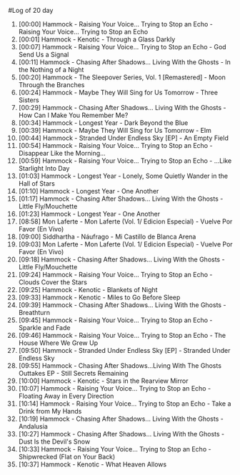 #Log of 20 day

1. [00:00] Hammock - Raising Your Voice... Trying to Stop an Echo - Raising Your Voice... Trying to Stop an Echo
1. [00:01] Hammock - Kenotic - Through a Glass Darkly
1. [00:07] Hammock - Raising Your Voice... Trying to Stop an Echo - God Send Us a Signal
1. [00:11] Hammock - Chasing After Shadows... Living With the Ghosts - In the Nothing of a Night
1. [00:20] Hammock - The Sleepover Series, Vol. 1 [Remastered] - Moon Through the Branches
1. [00:24] Hammock - Maybe They Will Sing for Us Tomorrow - Three Sisters
1. [00:29] Hammock - Chasing After Shadows... Living With the Ghosts - How Can I Make You Remember Me?
1. [00:34] Hammock - Longest Year - Dark Beyond the Blue
1. [00:39] Hammock - Maybe They Will Sing for Us Tomorrow - Elm
1. [00:44] Hammock - Stranded Under Endless Sky [EP] - An Empty Field
1. [00:54] Hammock - Raising Your Voice... Trying to Stop an Echo - Disappear Like the Morning…
1. [00:59] Hammock - Raising Your Voice... Trying to Stop an Echo - ...Like Starlight Into Day
1. [01:03] Hammock - Longest Year - Lonely, Some Quietly Wander in the Hall of Stars
1. [01:10] Hammock - Longest Year - One Another
1. [01:17] Hammock - Chasing After Shadows... Living With the Ghosts - Little Fly/Mouchette
1. [01:23] Hammock - Longest Year - One Another
1. [08:58] Mon Laferte - Mon Laferte (Vol. 1/ Edicion Especial) - Vuelve Por Favor (En Vivo)
1. [09:00] Siddhartha - Náufrago - Mi Castillo de Blanca Arena
1. [09:03] Mon Laferte - Mon Laferte (Vol. 1/ Edicion Especial) - Vuelve Por Favor (En Vivo)
1. [09:18] Hammock - Chasing After Shadows... Living With the Ghosts - Little Fly/Mouchette
1. [09:24] Hammock - Raising Your Voice... Trying to Stop an Echo - Clouds Cover the Stars
1. [09:25] Hammock - Kenotic - Blankets of Night
1. [09:33] Hammock - Kenotic - Miles to Go Before Sleep
1. [09:39] Hammock - Chasing After Shadows... Living With the Ghosts - Breathturn
1. [09:45] Hammock - Raising Your Voice... Trying to Stop an Echo - Sparkle and Fade
1. [09:46] Hammock - Raising Your Voice... Trying to Stop an Echo - The House Where We Grew Up
1. [09:50] Hammock - Stranded Under Endless Sky [EP] - Stranded Under Endless Sky
1. [09:55] Hammock - Chasing After Shadows...Living With The Ghosts Outtakes EP - Still Secrets Remaining
1. [10:00] Hammock - Kenotic - Stars in the Rearview Mirror
1. [10:07] Hammock - Raising Your Voice... Trying to Stop an Echo - Floating Away in Every Direction
1. [10:14] Hammock - Raising Your Voice... Trying to Stop an Echo - Take a Drink from My Hands
1. [10:19] Hammock - Chasing After Shadows... Living With the Ghosts - Andalusia
1. [10:27] Hammock - Chasing After Shadows... Living With the Ghosts - Dust Is the Devil's Snow
1. [10:33] Hammock - Raising Your Voice... Trying to Stop an Echo - Shipwrecked (Flat on Your Back)
1. [10:37] Hammock - Kenotic - What Heaven Allows
